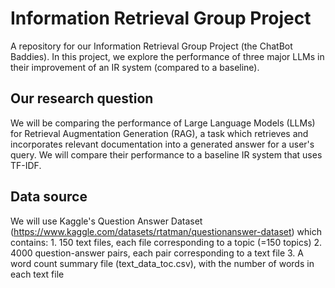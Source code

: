 # Information Retrieval Group Project
A repository for our Information Retrieval Group Project (the ChatBot Baddies). In this project, we explore the performance of three major LLMs in their improvement of an IR system (compared to a baseline).

## Our research question

We will be comparing the performance of Large Language Models (LLMs) for Retrieval Augmentation Generation (RAG), a task which retrieves and incorporates relevant documentation into a generated answer for a user's query. We will compare their performance to a baseline IR system that uses TF-IDF. 

## Data source
We will use Kaggle's Question Answer Dataset (https://www.kaggle.com/datasets/rtatman/questionanswer-dataset) which contains:
    1. 150 text files, each file corresponding to a topic (=150 topics)
    2. 4000 question-answer pairs, each pair corresponding to a text file
    3. A word count summary file (text_data_toc.csv), with the number of words in each text file
